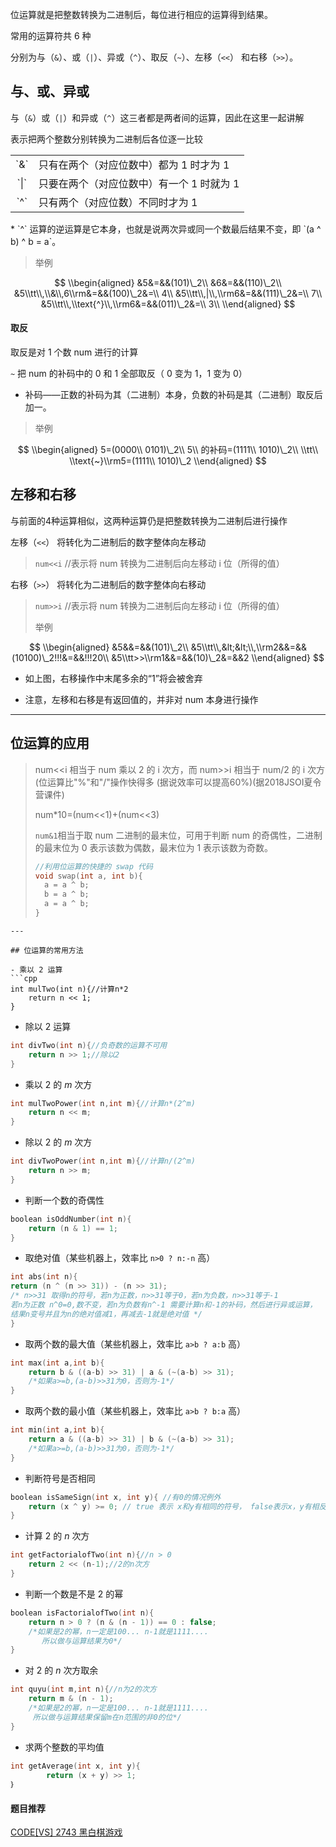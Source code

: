 位运算就是把整数转换为二进制后，每位进行相应的运算得到结果。

常用的运算符共 6 种

分别为与（`&`）、或（`|`）、异或（`^`）、取反（`~`）、左移（`<<`） 和右移（`>>`）。

## 与、或、异或

与（`&`）或（`|`）和异或（`^`）这三者都是两者间的运算，因此在这里一起讲解

表示把两个整数分别转换为二进制后各位逐一比较

<table><tr>
<td style="text-align:center;">`&`</td><td>只有在两个（对应位数中）都为 1 时才为 1</td>
</tr><tr>
<td style="text-align:center;">`|`</td><td>只要在两个（对应位数中）有一个 1 时就为 1</td>
</tr><tr>
<td style="text-align:center;">`^`</td><td>只有两个（对应位数）不同时才为 1</td>
</tr></table>
* `^` 运算的逆运算是它本身，也就是说两次异或同一个数最后结果不变，即 `(a ^ b) ^ b = a`。

> 举例

$$
\\begin{aligned}
&5&=&&(101)\_2\\
&6&=&&(110)\_2\\
&5\\tt\\,\\&\\,6\\rm&=&&(100)\_2&=\\ 4\\
&5\\tt\\,|\\,\\rm6&=&&(111)\_2&=\\ 7\\
&5\\tt\\,\\text{^}\\,\\rm6&=&&(011)\_2&=\\ 3\\
\\end{aligned}
$$

#### 取反

取反是对 1 个数 num 进行的计算

`~`  把 num 的补码中的 0 和 1 全部取反（ 0 变为 1，1 变为 0）

-   补码——正数的补码为其（二进制）本身，负数的补码是其（二进制）取反后加一。

> 举例

$$
\\begin{aligned}
5=(0000\\ 0101)\_2\\
5\\ 的补码=(1111\\ 1010)\_2\\
\\tt\\ \\text{~}\\rm5=(1111\\ 1010)\_2
\\end{aligned}
$$

## 左移和右移

与前面的4种运算相似，这两种运算仍是把整数转换为二进制后进行操作

左移（`<<`） 将转化为二进制后的数字整体向左移动

> `num<<i`  //表示将 num 转换为二进制后向左移动 i 位（所得的值）

右移（`>>`） 将转化为二进制后的数字整体向右移动

> `num>>i`  //表示将 num 转换为二进制后向左移动 i 位（所得的值）
>
> 举例

$$
\\begin{aligned}
&5&&=&&(101)\_2\\
&5\\tt\\,&lt;&lt;\\,\\rm2&&=&&(10100)\_2!!!&=&&!!!20\\
&5\\tt>>\\rm1&&=&&(10)\_2&=&&2
\\end{aligned}
$$

-   如上图，右移操作中末尾多余的“1”将会被舍弃

-   注意，左移和右移是有返回值的，并非对 num 本身进行操作

* * *

## 位运算的应用

> num&lt;&lt;<seperator style="font-size:0;margin:0;padding:0;"></seperator>i 相当于 num 乘以 2 的 i 次方，而 num>>i 相当于 num/2 的 i 次方(位运算比"%"和"/"操作快得多
> (据说效率可以提高60%)(据2018JSOI夏令营课件)
>
> num\*10=(num&lt;&lt;1)+(num&lt;&lt;3)
>
> `num&1`相当于取 num 二进制的最末位，可用于判断 num 的奇偶性，二进制的最末位为 0 表示该数为偶数，最末位为 1 表示该数为奇数。
>
> ```cpp
> //利用位运算的快捷的 swap 代码
> void swap(int a, int b){
> 	a = a ^ b;   
> 	b = a ^ b;  
> 	a = a ^ b;
> }
> ```

    ---

    ## 位运算的常用方法

    - 乘以 2 运算
    ```cpp
    int mulTwo(int n){//计算n*2
        return n << 1;
    }

-   除以 2 运算

```cpp
int divTwo(int n){//负奇数的运算不可用
    return n >> 1;//除以2
}
```

-   乘以 2 的 $m$ 次方

```cpp
int mulTwoPower(int n,int m){//计算n*(2^m)
    return n << m;
}
```

-   除以 2 的 $m$ 次方

```cpp
int divTwoPower(int n,int m){//计算n/(2^m)
    return n >> m;
}
```

-   判断一个数的奇偶性

```cpp
boolean isOddNumber(int n){
    return (n & 1) == 1;
}
```

-   取绝对值（某些机器上，效率比 `n>0 ? n:-n` 高）

```cpp
int abs(int n){
return (n ^ (n >> 31)) - (n >> 31);
/* n>>31 取得n的符号，若n为正数，n>>31等于0，若n为负数，n>>31等于-1
若n为正数 n^0=0,数不变，若n为负数有n^-1 需要计算n和-1的补码，然后进行异或运算，
结果n变号并且为n的绝对值减1，再减去-1就是绝对值 */
}
```

-   取两个数的最大值（某些机器上，效率比 `a>b ? a:b` 高）

```cpp
int max(int a,int b){
    return b & ((a-b) >> 31) | a & (~(a-b) >> 31);
    /*如果a>=b,(a-b)>>31为0，否则为-1*/
}
```

-   取两个数的最小值（某些机器上，效率比 `a>b ? b:a` 高）

```cpp
int min(int a,int b){
    return a & ((a-b) >> 31) | b & (~(a-b) >> 31);
    /*如果a>=b,(a-b)>>31为0，否则为-1*/
}
```

-   判断符号是否相同

```cpp
boolean isSameSign(int x, int y){ //有0的情况例外
    return (x ^ y) >= 0; // true 表示 x和y有相同的符号， false表示x，y有相反的符号。
}
```

-   计算 2 的 $n$ 次方

```cpp
int getFactorialofTwo(int n){//n > 0
    return 2 << (n-1);//2的n次方
}
```

-   判断一个数是不是 2 的幂

```cpp
boolean isFactorialofTwo(int n){
    return n > 0 ? (n & (n - 1)) == 0 : false;
    /*如果是2的幂，n一定是100... n-1就是1111....
       所以做与运算结果为0*/
}
```

-   对 2 的 $n$ 次方取余

```cpp
int quyu(int m,int n){//n为2的次方
    return m & (n - 1);
    /*如果是2的幂，n一定是100... n-1就是1111....
     所以做与运算结果保留m在n范围的非0的位*/
}
```

-   求两个整数的平均值

```cpp
int getAverage(int x, int y){
        return (x + y) >> 1;
｝
```

#### 题目推荐

[CODE\[VS\] 2743 黑白棋游戏 ](http://codevs.cn/problem/2743/)
